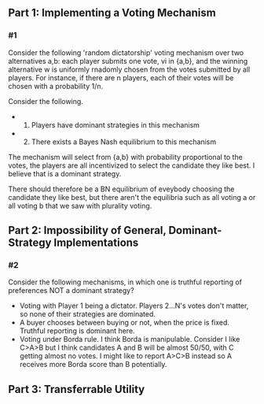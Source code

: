 ## Part 1: Implementing a Voting Mechanism

### #1

Consider the following 'random dictatorship' voting mechanism over two alternatives a,b: each player submits one vote, vi in {a,b}, and the winning alternative w is uniformly rnadomly chosen from the votes submitted by all players. For instance, if there are n players, each of their votes will be chosen with a probability 1/n.

Consider the following.

- 1) Players have dominant strategies in this mechanism
- 2) There exists a Bayes Nash equilibrium to this mechanism

The mechanism will select from {a,b} with probability proportional to the votes, the players are all incentivized to select the candidate they like best. I believe that is a dominant strategy.

There should therefore be a BN equilibrium of eveybody choosing the candidate they like best, but there aren't the equilibria such as all voting a or all voting b that we saw with plurality voting.

## Part 2: Impossibility of General, Dominant-Strategy Implementations

### #2

Consider the following mechanisms, in which one is truthful reporting of preferences NOT a dominant strategy?

- Voting with Player 1 being a dictator. Players 2...N's votes don't matter, so none of their strategies are dominated.
- A buyer chooses between buying or not, when the price is fixed. Truthful reporting is dominant here.
- Voting under Borda rule. I think Borda is manipulable. Consider I like C>A>B but I think candidates A and B will be almost 50/50, with C getting almost no votes. I might like to report A>C>B instead so A receives more Borda score than B potentially.

## Part 3: Transferrable Utility




















